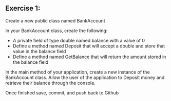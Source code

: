 ## Exercise 1:

Create a new public class named BankAccount

In your BankAccount class, create the following:
+ A private field of type double named balance with a value of 0
+ Define a method named Deposit that will accept a double and store that value in the balance field
+ Define a method named GetBalance that will return the amount stored in the balance field

In the main method of your application, create a new instance of the BankAccount class. Allow the user of the application to Deposit money and retrieve their balance through the console.

Once finished save, commit, and push back to Github
